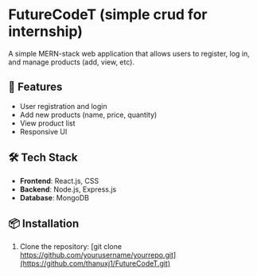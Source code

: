 # FutureCodeT (simple crud for internship)

A simple MERN-stack web application that allows users to register, log in, and manage products (add, view, etc).

## 🚀 Features

- User registration and login
- Add new products (name, price, quantity)
- View product list
- Responsive UI

## 🛠️ Tech Stack

- **Frontend**: React.js, CSS
- **Backend**: Node.js, Express.js
- **Database**: MongoDB

## 📦 Installation

1. Clone the repository:
[git clone https://github.com/yourusername/yourrepo.git](https://github.com/thanuxj1/FutureCodeT.git)

